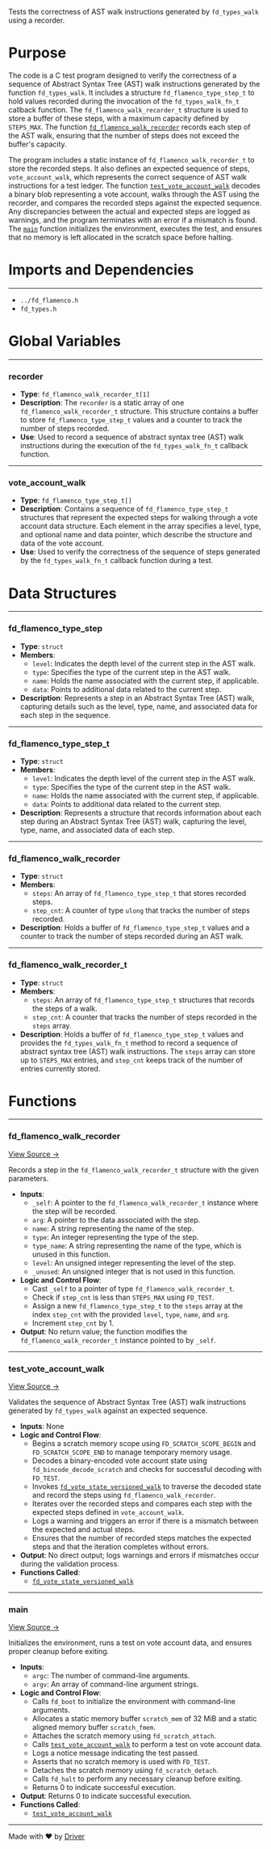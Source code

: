 <!--------------------------------------------------------------------------------->
<!-- IMPORTANT: This file is auto-generated by Driver (https://driver.ai). -------->
<!-- Manual edits may be overwritten on future commits. --------------------------->
<!--------------------------------------------------------------------------------->

Tests the correctness of AST walk instructions generated by `fd_types_walk` using a recorder.

# Purpose
The code is a C test program designed to verify the correctness of a sequence of Abstract Syntax Tree (AST) walk instructions generated by the function `fd_types_walk`. It includes a structure `fd_flamenco_type_step_t` to hold values recorded during the invocation of the `fd_types_walk_fn_t` callback function. The `fd_flamenco_walk_recorder_t` structure is used to store a buffer of these steps, with a maximum capacity defined by `STEPS_MAX`. The function [`fd_flamenco_walk_recorder`](<#fd_flamenco_walk_recorder>) records each step of the AST walk, ensuring that the number of steps does not exceed the buffer's capacity.

The program includes a static instance of `fd_flamenco_walk_recorder_t` to store the recorded steps. It also defines an expected sequence of steps, `vote_account_walk`, which represents the correct sequence of AST walk instructions for a test ledger. The function [`test_vote_account_walk`](<#test_vote_account_walk>) decodes a binary blob representing a vote account, walks through the AST using the recorder, and compares the recorded steps against the expected sequence. Any discrepancies between the actual and expected steps are logged as warnings, and the program terminates with an error if a mismatch is found. The [`main`](<#main>) function initializes the environment, executes the test, and ensures that no memory is left allocated in the scratch space before halting.
# Imports and Dependencies

---
- `../fd_flamenco.h`
- `fd_types.h`


# Global Variables

---
### recorder
- **Type**: ``fd_flamenco_walk_recorder_t[1]``
- **Description**: The `recorder` is a static array of one `fd_flamenco_walk_recorder_t` structure. This structure contains a buffer to store `fd_flamenco_type_step_t` values and a counter to track the number of steps recorded.
- **Use**: Used to record a sequence of abstract syntax tree (AST) walk instructions during the execution of the `fd_types_walk_fn_t` callback function.


---
### vote\_account\_walk
- **Type**: ``fd_flamenco_type_step_t[]``
- **Description**: Contains a sequence of `fd_flamenco_type_step_t` structures that represent the expected steps for walking through a vote account data structure. Each element in the array specifies a level, type, and optional name and data pointer, which describe the structure and data of the vote account.
- **Use**: Used to verify the correctness of the sequence of steps generated by the `fd_types_walk_fn_t` callback function during a test.


# Data Structures

---
### fd\_flamenco\_type\_step
- **Type**: ``struct``
- **Members**:
    - `level`: Indicates the depth level of the current step in the AST walk.
    - `type`: Specifies the type of the current step in the AST walk.
    - `name`: Holds the name associated with the current step, if applicable.
    - `data`: Points to additional data related to the current step.
- **Description**: Represents a step in an Abstract Syntax Tree (AST) walk, capturing details such as the level, type, name, and associated data for each step in the sequence.


---
### fd\_flamenco\_type\_step\_t
- **Type**: ``struct``
- **Members**:
    - `level`: Indicates the depth level of the current step in the AST walk.
    - `type`: Specifies the type of the current step in the AST walk.
    - `name`: Holds the name associated with the current step, if applicable.
    - `data`: Points to additional data related to the current step.
- **Description**: Represents a structure that records information about each step during an Abstract Syntax Tree (AST) walk, capturing the level, type, name, and associated data of each step.


---
### fd\_flamenco\_walk\_recorder
- **Type**: ``struct``
- **Members**:
    - `steps`: An array of `fd_flamenco_type_step_t` that stores recorded steps.
    - `step_cnt`: A counter of type `ulong` that tracks the number of steps recorded.
- **Description**: Holds a buffer of `fd_flamenco_type_step_t` values and a counter to track the number of steps recorded during an AST walk.


---
### fd\_flamenco\_walk\_recorder\_t
- **Type**: ``struct``
- **Members**:
    - `steps`: An array of `fd_flamenco_type_step_t` structures that records the steps of a walk.
    - `step_cnt`: A counter that tracks the number of steps recorded in the `steps` array.
- **Description**: Holds a buffer of `fd_flamenco_type_step_t` values and provides the `fd_types_walk_fn_t` method to record a sequence of abstract syntax tree (AST) walk instructions. The `steps` array can store up to `STEPS_MAX` entries, and `step_cnt` keeps track of the number of entries currently stored.


# Functions

---
### fd\_flamenco\_walk\_recorder<!-- {{#callable:fd_flamenco_walk_recorder}} -->
[View Source →](<../../../../../src/flamenco/types/test_types_walk.c#L31>)

Records a step in the `fd_flamenco_walk_recorder_t` structure with the given parameters.
- **Inputs**:
    - `_self`: A pointer to the `fd_flamenco_walk_recorder_t` instance where the step will be recorded.
    - `arg`: A pointer to the data associated with the step.
    - `name`: A string representing the name of the step.
    - `type`: An integer representing the type of the step.
    - `type_name`: A string representing the name of the type, which is unused in this function.
    - `level`: An unsigned integer representing the level of the step.
    - `_unused`: An unsigned integer that is not used in this function.
- **Logic and Control Flow**:
    - Cast `_self` to a pointer of type `fd_flamenco_walk_recorder_t`.
    - Check if `step_cnt` is less than `STEPS_MAX` using `FD_TEST`.
    - Assign a new `fd_flamenco_type_step_t` to the `steps` array at the index `step_cnt` with the provided `level`, `type`, `name`, and `arg`.
    - Increment `step_cnt` by 1.
- **Output**: No return value; the function modifies the `fd_flamenco_walk_recorder_t` instance pointed to by `_self`.


---
### test\_vote\_account\_walk<!-- {{#callable:test_vote_account_walk}} -->
[View Source →](<../../../../../src/flamenco/types/test_types_walk.c#L146>)

Validates the sequence of Abstract Syntax Tree (AST) walk instructions generated by `fd_types_walk` against an expected sequence.
- **Inputs**: None
- **Logic and Control Flow**:
    - Begins a scratch memory scope using `FD_SCRATCH_SCOPE_BEGIN` and `FD_SCRATCH_SCOPE_END` to manage temporary memory usage.
    - Decodes a binary-encoded vote account state using `fd_bincode_decode_scratch` and checks for successful decoding with `FD_TEST`.
    - Invokes [`fd_vote_state_versioned_walk`](<fd_types.c.md#fd_vote_state_versioned_walk>) to traverse the decoded state and record the steps using `fd_flamenco_walk_recorder`.
    - Iterates over the recorded steps and compares each step with the expected steps defined in `vote_account_walk`.
    - Logs a warning and triggers an error if there is a mismatch between the expected and actual steps.
    - Ensures that the number of recorded steps matches the expected steps and that the iteration completes without errors.
- **Output**: No direct output; logs warnings and errors if mismatches occur during the validation process.
- **Functions Called**:
    - [`fd_vote_state_versioned_walk`](<fd_types.c.md#fd_vote_state_versioned_walk>)


---
### main<!-- {{#callable:main}} -->
[View Source →](<../../../../../src/flamenco/types/test_types_walk.c#L196>)

Initializes the environment, runs a test on vote account data, and ensures proper cleanup before exiting.
- **Inputs**:
    - `argc`: The number of command-line arguments.
    - `argv`: An array of command-line argument strings.
- **Logic and Control Flow**:
    - Calls `fd_boot` to initialize the environment with command-line arguments.
    - Allocates a static memory buffer `scratch_mem` of 32 MiB and a static aligned memory buffer `scratch_fmem`.
    - Attaches the scratch memory using `fd_scratch_attach`.
    - Calls [`test_vote_account_walk`](<#test_vote_account_walk>) to perform a test on vote account data.
    - Logs a notice message indicating the test passed.
    - Asserts that no scratch memory is used with `FD_TEST`.
    - Detaches the scratch memory using `fd_scratch_detach`.
    - Calls `fd_halt` to perform any necessary cleanup before exiting.
    - Returns 0 to indicate successful execution.
- **Output**: Returns 0 to indicate successful execution.
- **Functions Called**:
    - [`test_vote_account_walk`](<#test_vote_account_walk>)



---
Made with ❤️ by [Driver](https://www.driver.ai/)